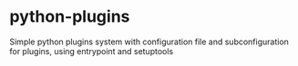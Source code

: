 # python-plugins
Simple python plugins system with configuration file and subconfiguration for plugins, using entrypoint and setuptools
